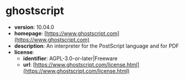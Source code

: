 # ghostscript

- **version**: 10.04.0
- **homepage**: [https://www.ghostscript.com](https://www.ghostscript.com)
- **description**: An interpreter for the PostScript language and for PDF
- **license**:
  - **identifier**: AGPL-3.0-or-later|Freeware
  - **url**: [https://www.ghostscript.com/license.html](https://www.ghostscript.com/license.html)

